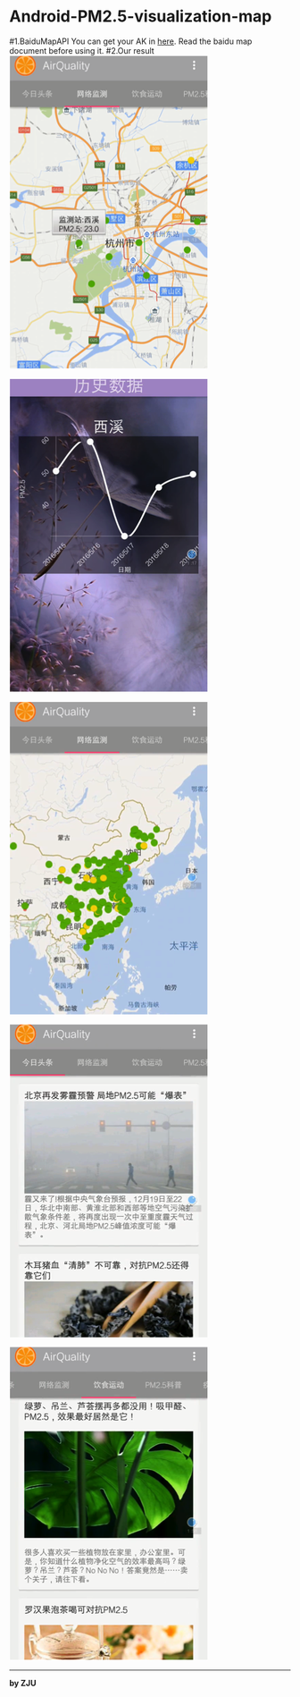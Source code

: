 Android-PM2.5-visualization-map
===========
#1.BaiduMapAPI
You can get your AK in [here](http://lbsyun.baidu.com/apiconsole/key). Read the baidu map document before using it.
#2.Our result
![](https://raw.githubusercontent.com/JeremyJiWZ/Android-PM2.5-visualization-map/master/javaapk.com-DBMZ/img/1.png)

![](https://raw.githubusercontent.com/JeremyJiWZ/Android-PM2.5-visualization-map/master/javaapk.com-DBMZ/img/2.png)

![](https://raw.githubusercontent.com/JeremyJiWZ/Android-PM2.5-visualization-map/master/javaapk.com-DBMZ/img/3.png)

![](https://raw.githubusercontent.com/JeremyJiWZ/Android-PM2.5-visualization-map/master/javaapk.com-DBMZ/img/4.png)

![](https://raw.githubusercontent.com/JeremyJiWZ/Android-PM2.5-visualization-map/master/javaapk.com-DBMZ/img/5.png)

****

**by ZJU**